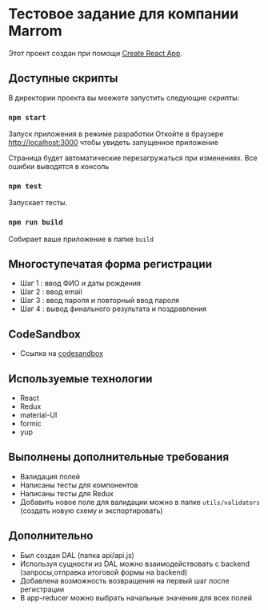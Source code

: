 # Тестовое задание для компании Marrom

Этот проект создан при помощи [Create React App](https://github.com/facebook/create-react-app).

## Доступные скрипты

В директории проекта вы моежете запустить следующие скрипты:

### `npm start`

Запуск приложения в режиме разработки
Откойте в браузере [http://localhost:3000](http://localhost:3000) чтобы увидеть запущенное приложение

Страница будет автоматические перезагружаться при изменениях.
Все ошибки выводятся в консоль 

### `npm test`

Запускает тесты.

### `npm run build`

Собирает ваше приложение в папке  `build` 

## Многоступечатая форма регистрации

- Шаг 1 : ввод ФИО и даты рождения
- Шаг 2 : ввод email
- Шаг 3 : ввод пароля и повторный ввод пароля
- Шаг 4 : вывод финального результата и поздравления

## CodeSandbox

- Ссылка на [codesandbox](https://codesandbox.io/s/sparkling-dew-3rmj9?file=/src/App.js)

## Используемые технологии

- React
- Redux
- material-UI
- formic
- yup

## Выполнены дополнительные требования

- Валидация полей
- Написаны тесты для компонентов
- Написаны тесты для Redux
- Добавить новое поле для валидации можно в папке `utils/validators` (создать новую схему и экспортировать)


## Дополнительно

- Был создан DAL (папка api/api.js)
- Используя сущности из DAL можно взаимодействовать с backend (запросы,отправка итоговой формы на backend)
- Добавлена возможность возвращения на первый шаг после регистрации
- В app-reducer можно выбрать начальные значения для всех полей
